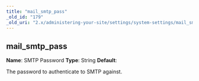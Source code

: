 ```yaml
---
title: "mail_smtp_pass"
_old_id: "179"
_old_uri: "2.x/administering-your-site/settings/system-settings/mail_smtp_pass"
---
```


## mail\_smtp\_pass

**Name**: SMTP Password
**Type**: String
**Default**:

The password to authenticate to SMTP against.
